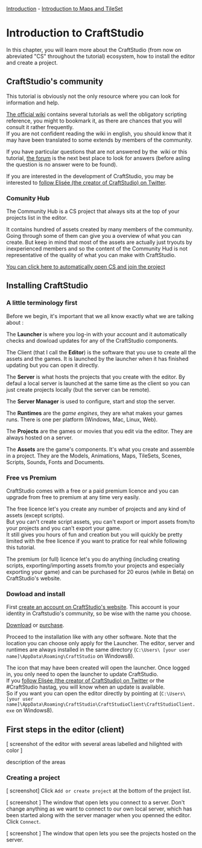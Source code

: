 [Introduction](tutorial-introduction.md) - [Introduction to Maps and TileSet](maps-tileset-introduction.md)

# Introduction to CraftStudio

In this chapter, you will learn more about the CraftStudio (from now on abreviated "CS" throughout the tutorial) ecosystem, how to install the editor and create a project.


## CraftStudio's community

This tutorial is obviously not the only resource where you can look for information and help.

[The official wiki](http://learn.craftstud.io) contains several tutorials as well the obligatory scripting reference, you might to bookmark it, as there are chances that you will consult it rather frequently.  
If you are not confident reading the wiki in english, you should know that it may have been translated to some extends by members of the community.

If you have particular questions that are not answered by the  wiki or this tutorial, [the forum](http://www.craftstudioforums.net/index.php?forum/) is the next best place to look for answers (before asling the question is no answer were to be found).

If you are interested in the development of CraftStudio, you may be interested to [follow Elisée (the creator of CraftStudio) on Twitter](https://twitter.com/craftstudiodev).

### Comunity Hub

The Community Hub is a CS project that always sits at the top of your projects list in the editor.

It contains hundred of assets created by many members of the community. Going through some of them can give you a overview of what you can create.
But keep in mind that most of the assets are actually just tryouts by inexperienced members and so the content of the Community Hud is not representative of the quality of what you can make with CraftStudio.

[You can click here to automatically open CS and join the project]()


## Installing CraftStudio

### A little terminology first

Before we begin, it's important that we all know exactly what we are talking about :

The **Launcher** is where you log-in with your account and it automatically checks and dowload updates for any of the CraftStudio components.

The Client (that I call the **Editor**) is the software that you use to create all the assets and the games. It is launched by the launcher when it has finished updating but you can open it directly.

The **Server** is what hosts the projects that you create with the editor. By defaul a local server is launched at the same time as the client so you can just create projects locally (but the server can be remote).

The **Server Manager** is used to configure, start and stop the server.

The **Runtimes** are the *game engines*, they are what makes your games runs. There is one per platform (Windows, Mac, Linux, Web).

The **Projects** are the games or movies that you edit via the editor. They are always hosted on a server.

The **Assets** are the game's components. It's what you create and assemble in a project. They are the Models, Animations, Maps, TileSets, Scenes, Scripts, Sounds, Fonts and Documents.


### Free vs Premium

CraftStudio comes with a free or a paid premium licence and you can upgrade from free to premium at any time very easily.

The free licence let's you create any number of projects and any kind of assets (except scripts).  
But you can't create script assets, you can't export or import assets from/to your projects and you can't export your game.  
It still gives you hours of fun and creation but you will quickly be pretty limited with the free licence if you want to pratice for real while following this tutorial.

The premium (or full) licence let's you do anything (including creating scripts, exporting/importing assets from/to your projects and especially exporting your game) and can be purchased for 20 euros (while in Beta) on CraftStudio's website.


### Dowload and install

First [create an account on CraftStudio's website](http://craftstud.io/login). This account is your identity in Craftstudio's community, so be wise with the name you choose.

[Download](http://craftstud.io/download) or [purchase](http://craftstud.io/purchase).

Proceed to the installation like with any other software. Note that the location you can choose only apply for the Launcher. The editor, server and runtimes are always installed in the same directory (`C:\Users\ [your user name]\AppData\Roaming\CraftStudio` on Windows8).  

The icon that may have been created will open the launcher. Once logged in, you only need to open the launcher to update CraftStudio.  
If you [follow Elisée (the creator of CraftStudio) on Twitter](https://twitter.com/craftstudiodev) or the #CraftStudio hastag, you will know when an update is available.  
So if you want you can open the editor directly by pointing at (`C:\Users\ [your user name]\AppData\Roaming\CraftStudio\CraftStudioClient\CraftStudioClient.exe` on Windows8).


## First steps in the editor (client)

[ screenshot of the editor with several areas labelled and hilighted with color ]

description of the areas


### Creating a project

[ screenshot]
Click `Add or create project` at the bottom of the project list.

[ screenshot ]
The window that open lets you connect to a server. Don't change anything as we want to connect to our own local server, which has been started along with the server manager when you openned the editor. Click `Connect`.

[ screenshot ]
The window that open lets you see the projects hosted on the server. 

